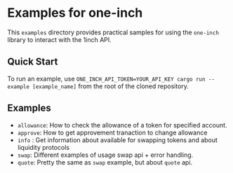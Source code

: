 # Examples for one-inch

This `examples` directory provides practical samples for using the `one-inch` library to interact with the 1inch API.

## Quick Start

To run an example, use `ONE_INCH_API_TOKEN=YOUR_API_KEY cargo run --example [example_name]` from the root of the cloned repository.

## Examples

- `allowance`: How to check the allowance of a token for specified account.
- `approve`: How to get approvement tranaction to change allowance 
- `info` : Get information about available for swapping tokens and about liquidity protocols 
- `swap`: Different examples of usage swap api + error handling.
- `quote`: Pretty the same as `swap` example, but about `quote` api.
